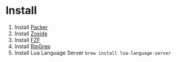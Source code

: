 # Install

1. Install [Packer](https://github.com/wbthomason/packer.nvim)
2. Install [Zoxide](https://github.com/ajeetdsouza/zoxide)
3. Install [FZF](https://github.com/junegunn/fzf)
4. Install [RipGrep](https://github.com/BurntSushi/ripgrep)
3. Install Lua Language Server `brew install lua-language-server`
